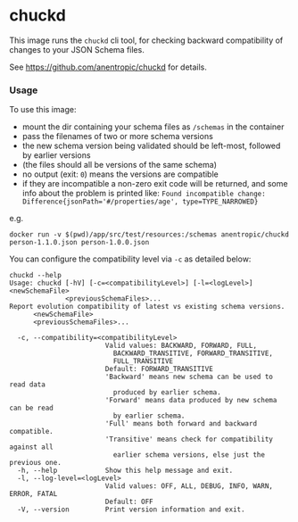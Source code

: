 # chuckd

This image runs the `chuckd` cli tool, for checking backward compatibility of changes to your JSON Schema files.

See https://github.com/anentropic/chuckd for details.

### Usage

To use this image:
- mount the dir containing your schema files as `/schemas` in the container
- pass the filenames of two or more schema versions
- the new schema version being validated should be left-most, followed by earlier versions
- (the files should all be versions of the same schema)
- no output (exit: `0`) means the versions are compatible
- if they are incompatible a non-zero exit code will be returned, and some info about the problem is printed like:  `Found incompatible change: Difference{jsonPath='#/properties/age', type=TYPE_NARROWED}`

e.g.
```
docker run -v $(pwd)/app/src/test/resources:/schemas anentropic/chuckd person-1.1.0.json person-1.0.0.json
```

You can configure the compatibility level via `-c` as detailed below:

```
chuckd --help
Usage: chuckd [-hV] [-c=<compatibilityLevel>] [-l=<logLevel>] <newSchemaFile>
              <previousSchemaFiles>...
Report evolution compatibility of latest vs existing schema versions.
      <newSchemaFile>
      <previousSchemaFiles>...

  -c, --compatibility=<compatibilityLevel>
                        Valid values: BACKWARD, FORWARD, FULL,
                          BACKWARD_TRANSITIVE, FORWARD_TRANSITIVE,
                          FULL_TRANSITIVE
                        Default: FORWARD_TRANSITIVE
                        'Backward' means new schema can be used to read data
                          produced by earlier schema.
                        'Forward' means data produced by new schema can be read
                          by earlier schema.
                        'Full' means both forward and backward compatible.
                        'Transitive' means check for compatibility against all
                          earlier schema versions, else just the previous one.
  -h, --help            Show this help message and exit.
  -l, --log-level=<logLevel>
                        Valid values: OFF, ALL, DEBUG, INFO, WARN, ERROR, FATAL
                        Default: OFF
  -V, --version         Print version information and exit.
```
